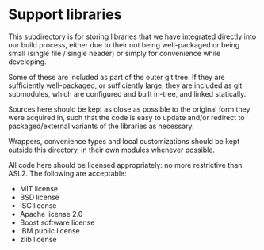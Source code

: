 # Support libraries

This subdirectory is for storing libraries that we have integrated directly into
our build process, either due to their not being well-packaged or being small
(single file / single header) or simply for convenience while developing.

Some of these are included as part of the outer git tree. If they are
sufficiently well-packaged, or sufficiently large, they are included as git
submodules, which are configured and built in-tree, and linked statically.

Sources here should be kept as close as possible to the original form they were
acquired in, such that the code is easy to update and/or redirect to
packaged/external variants of the libraries as necessary.

Wrappers, convenience types and local customizations should be kept outside this
directory, in their own modules whenever possible.

All code here should be licensed appropriately: no more restrictive than ASL2.
The following are acceptable:

  - MIT license
  - BSD license
  - ISC license
  - Apache license 2.0
  - Boost software license
  - IBM public license
  - zlib license
